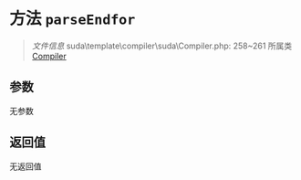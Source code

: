 # 方法 `parseEndfor`

> *文件信息* suda\template\compiler\suda\Compiler.php: 258~261
> 所属类 [Compiler](../Compiler.md)




## 参数


无参数


## 返回值

无返回值
